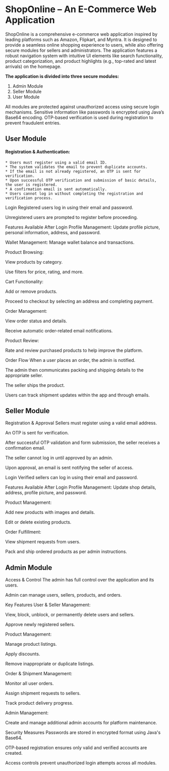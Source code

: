 # ShopOnline – An E-Commerce Web Application
ShopOnline is a comprehensive e-commerce web application inspired by leading platforms such as Amazon, Flipkart, and Myntra. It is designed to provide a seamless online shopping experience to users, while also offering secure modules for sellers and administrators. The application features a robust navigation system with intuitive UI elements like search functionality, product categorization, and product highlights (e.g., top-rated and latest arrivals) on the homepage.

**The application is divided into three secure modules:**
  1. Admin Module
  2. Seller Module
  3. User Module

All modules are protected against unauthorized access using secure login mechanisms. Sensitive information like passwords is encrypted using Java’s Base64 encoding. OTP-based verification is used during registration to prevent fraudulent entries.


## User Module
#### Registration & Authentication: 
    * Users must register using a valid email ID.
    * The system validates the email to prevent duplicate accounts.
    * If the email is not already registered, an OTP is sent for verification.
    * Upon successful OTP verification and submission of basic details, the user is registered.
    * A confirmation email is sent automatically.
    * Users cannot log in without completing the registration and verification process.

Login
Registered users log in using their email and password.

Unregistered users are prompted to register before proceeding.

Features Available After Login
Profile Management: Update profile picture, personal information, address, and password.

Wallet Management: Manage wallet balance and transactions.

Product Browsing:

View products by category.

Use filters for price, rating, and more.

Cart Functionality:

Add or remove products.

Proceed to checkout by selecting an address and completing payment.

Order Management:

View order status and details.

Receive automatic order-related email notifications.

Product Review:

Rate and review purchased products to help improve the platform.

Order Flow
When a user places an order, the admin is notified.

The admin then communicates packing and shipping details to the appropriate seller.

The seller ships the product.

Users can track shipment updates within the app and through emails.


## Seller Module
Registration & Approval
Sellers must register using a valid email address.

An OTP is sent for verification.

After successful OTP validation and form submission, the seller receives a confirmation email.

The seller cannot log in until approved by an admin.

Upon approval, an email is sent notifying the seller of access.

Login
Verified sellers can log in using their email and password.

Features Available After Login
Profile Management: Update shop details, address, profile picture, and password.

Product Management:

Add new products with images and details.

Edit or delete existing products.

Order Fulfillment:

View shipment requests from users.

Pack and ship ordered products as per admin instructions.


## Admin Module
Access & Control
The admin has full control over the application and its users.

Admin can manage users, sellers, products, and orders.

Key Features
User & Seller Management:

View, block, unblock, or permanently delete users and sellers.

Approve newly registered sellers.

Product Management:

Manage product listings.

Apply discounts.

Remove inappropriate or duplicate listings.

Order & Shipment Management:

Monitor all user orders.

Assign shipment requests to sellers.

Track product delivery progress.

Admin Management:

Create and manage additional admin accounts for platform maintenance.

Security Measures
Passwords are stored in encrypted format using Java's Base64.

OTP-based registration ensures only valid and verified accounts are created.

Access controls prevent unauthorized login attempts across all modules.
